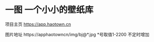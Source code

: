 # 一图 一个小小的壁纸库
项目主页 https://app.haotown.cn

图片地址 https://apphaotowncn/img/bj@*.jpg
*号取值1-2200   不定时增加
